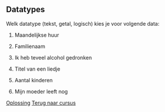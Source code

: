 ## Datatypes

Welk datatype (tekst, getal, logisch) kies je voor volgende data:

1.  Maandelijkse huur

2.  Familienaam

3.  Ik heb teveel alcohol gedronken

4.  Titel van een liedje

5.  Aantal kinderen

6.  Mijn moeder leeft nog

[Oplossing](/oplossingen/datatypes.html)
[Terug naar cursus](/03_datatypes.html)